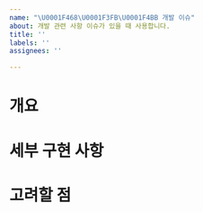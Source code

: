```yaml
---
name: "\U0001F468\U0001F3FB‍\U0001F4BB 개발 이슈"
about: 개발 관련 사항 이슈가 있을 때 사용합니다.
title: ''
labels: ''
assignees: ''

---
```


# 개요


# 세부 구현 사항


# 고려할 점
